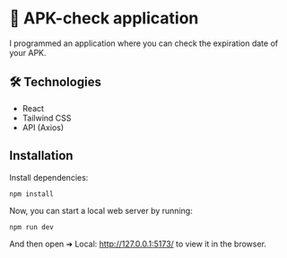 # 🚗 APK-check application

I programmed an application where you can check the expiration date of your APK. 

## 🛠️ Technologies

- React
- Tailwind CSS
- API (Axios)

## Installation

Install dependencies:

```
npm install
```

Now, you can start a local web server by running:

```
npm run dev
```

And then open  ➜ Local: http://127.0.0.1:5173/ to view it in the browser.
